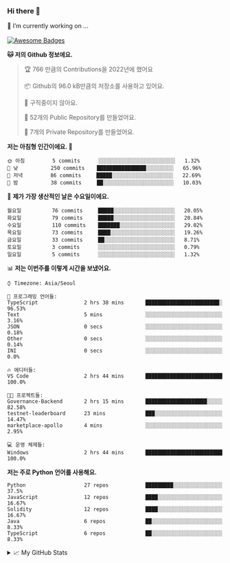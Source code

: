 ### Hi there 👋 
🔭 I’m currently working on ... </br></br>
[![Awesome Badges](https://img.shields.io/badge/Introduce-EN-green.svg)](https://github.com/tlatkdgus1/tlatkdgus1/blob/main/README.md.en)

<!--START_SECTION:waka-->
**🐱 저의 Github 정보에요.** 

> 🏆 766 만큼의 Contributions을 2022년에 했어요
 > 
> 📦 Github의 96.0 kB만큼의 저장소를 사용하고 있어요. 
 > 
> 🚫 구직중이지 않아요.
 > 
> 📜 52개의 Public Repository를 만들었어요. 
 > 
> 🔑 7개의 Private Repository를 만들었어요.  

**저는 아침형 인간이에요. 🐤** 

```text
🌞 아침         5 commits      ░░░░░░░░░░░░░░░░░░░░░░░░░   1.32% 
🌆 낮　         250 commits    ████████████████░░░░░░░░░   65.96% 
🌃 저녁         86 commits     █████░░░░░░░░░░░░░░░░░░░░   22.69% 
🌙 밤　         38 commits     ██░░░░░░░░░░░░░░░░░░░░░░░   10.03%

```
📅 **제가 가장 생산적인 날은 수요일이에요.** 

```text
월요일          76 commits     █████░░░░░░░░░░░░░░░░░░░░   20.05% 
화요일          79 commits     █████░░░░░░░░░░░░░░░░░░░░   20.84% 
수요일          110 commits    ███████░░░░░░░░░░░░░░░░░░   29.02% 
목요일          73 commits     ████░░░░░░░░░░░░░░░░░░░░░   19.26% 
금요일          33 commits     ██░░░░░░░░░░░░░░░░░░░░░░░   8.71% 
토요일          3 commits      ░░░░░░░░░░░░░░░░░░░░░░░░░   0.79% 
일요일          5 commits      ░░░░░░░░░░░░░░░░░░░░░░░░░   1.32%

```


📊 **저는 이번주를 이렇게 시간을 보냈어요.** 

```text
⌚︎ Timezone: Asia/Seoul

💬 프로그래밍 언어들: 
TypeScript               2 hrs 38 mins       ████████████████████████░   96.53% 
Text                     5 mins              ░░░░░░░░░░░░░░░░░░░░░░░░░   3.16% 
JSON                     0 secs              ░░░░░░░░░░░░░░░░░░░░░░░░░   0.18% 
Other                    0 secs              ░░░░░░░░░░░░░░░░░░░░░░░░░   0.14% 
INI                      0 secs              ░░░░░░░░░░░░░░░░░░░░░░░░░   0.0%

🔥 에디터들: 
VS Code                  2 hrs 44 mins       █████████████████████████   100.0%

🐱‍💻 프로젝트들: 
Governance-Backend       2 hrs 15 mins       ████████████████████░░░░░   82.58% 
testnet-leaderboard      23 mins             ███░░░░░░░░░░░░░░░░░░░░░░   14.47% 
marketplace-apollo       4 mins              ░░░░░░░░░░░░░░░░░░░░░░░░░   2.95%

💻 운영 체제들: 
Windows                  2 hrs 44 mins       █████████████████████████   100.0%

```

**저는 주로 Python 언어를 사용해요.** 

```text
Python                   27 repos            █████████░░░░░░░░░░░░░░░░   37.5% 
JavaScript               12 repos            ████░░░░░░░░░░░░░░░░░░░░░   16.67% 
Solidity                 12 repos            ████░░░░░░░░░░░░░░░░░░░░░   16.67% 
Java                     6 repos             ██░░░░░░░░░░░░░░░░░░░░░░░   8.33% 
TypeScript               6 repos             ██░░░░░░░░░░░░░░░░░░░░░░░   8.33%

```



<!--END_SECTION:waka-->

<details>
<summary>📈 My GitHub Stats</summary>
<p align="center"> <img src="https://github-readme-stats.vercel.app/api?username=tlatkdgus1&show_icons=true" alt="tlatkdgus1" />
</details>
